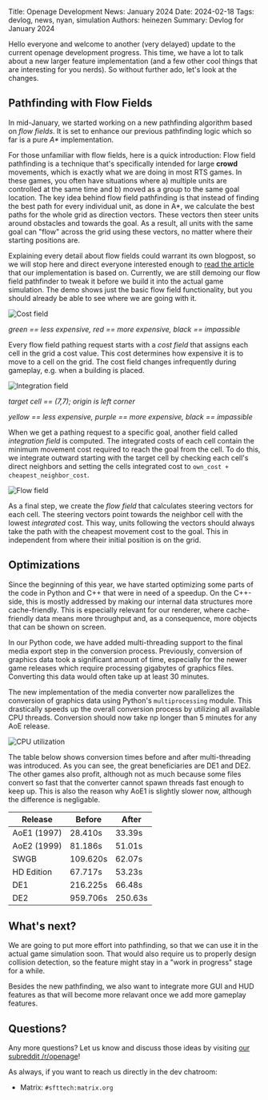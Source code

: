 Title: Openage Development News: January 2024
Date: 2024-02-18
Tags: devlog, news, nyan, simulation
Authors: heinezen
Summary: Devlog for January 2024

Hello everyone and welcome to another (very delayed) update to the current openage development
progress. This time, we have a lot to talk about a new larger feature implementation (and a few
other cool things that are interesting for you nerds). So without further ado, let's look at the
changes.


## Pathfinding with Flow Fields

In mid-January, we started working on a new pathfinding algorithm based on *flow fields*. It is
set to enhance our previous pathfinding logic which so far is a pure *A\** implementation.

For those unfamiliar with flow fields, here is a quick introduction: Flow field pathfinding is
a technique that's specifically intended for large **crowd** movements, which is exactly
what we are doing in most RTS games. In these games, you often have situations where a) multiple
units are controlled at the same time and b) moved as a group to the same goal location.
The key idea behind flow field pathfinding is that instead of finding the best path for every individual
unit, as done in A*, we calculate the best paths for the whole grid as direction vectors. These vectors
then steer units around obstacles and towards the goal. As a result, all units with the same goal
can "flow" across the grid using these vectors, no matter where their starting positions are.

Explaining every detail about flow fields could warrant its own blogpost, so we will stop here
and direct everyone interested enough to [read the article](http://www.gameaipro.com/GameAIPro/GameAIPro_Chapter23_Crowd_Pathfinding_and_Steering_Using_Flow_Field_Tiles.pdf) that our implementation
is based on. Currently, we are still demoing our flow field pathfinder to tweak it before we build it into
the actual game simulation. The demo shows just the basic flow field functionality, but you
should already be able to see where we are going with it.

![Cost field]({static}/images/news/2024-01/cost_field.png)

*green == less expensive, red == more expensive, black == impassible*

Every flow field pathing request starts with a *cost field* that assigns each cell in the grid
a cost value. This cost determines how expensive it is to move to a cell on the grid. The cost field
changes infrequently during gameplay, e.g. when a building is placed.

![Integration field]({static}/images/news/2024-01/integration_field.png)

*target cell == (7,7); origin is left corner*

*yellow == less expensive, purple == more expensive, black == impassible*

When we get a pathing request to a specific goal, another field called *integration field* is
computed. The integrated costs of each cell contain the minimum movement cost required to reach
the goal from the cell. To do this, we integrate outward starting with the target cell by
checking each cell's direct neighbors and setting the cells integrated cost to `own_cost + cheapest_neighbor_cost`.

![Flow field]({static}/images/news/2024-01/flow_field.png)

As a final step, we create the *flow field* that calculates steering vectors for each cell.
The steering vectors point towards the neighbor cell with the lowest *integrated* cost. This way,
units following the vectors should always take the path with the cheapest movement cost to
the goal. This in independent from where their initial position is on the grid.


## Optimizations

Since the beginning of this year, we have started optimizing some parts of the code in Python and
C++ that were in need of a speedup. On the C++-side, this is mostly addressed by making our internal
data structures more cache-friendly. This is especially relevant for our renderer, where cache-friendly
data means more throughput and, as a consequence, more objects that can be shown on screen.

In our Python code, we have added multi-threading support to the final media export step in the
conversion process. Previously, conversion of graphics data took a significant amount of time,
especially for the newer game releases which require processing gigabytes of graphics files. Converting
this data would often take up at least 30 minutes.

The new implementation of the media converter now parallelizes the conversion of graphics data
using Python's `multiprocessing` module. This drastically speeds up the overall conversion
process by utilizing all available CPU threads. Conversion should now take np longer
than 5 minutes for any AoE release.

![CPU utilization]({static}/images/news/2024-01/cpu_util.png)

The table below shows conversion times before and after multi-threading was introduced. As you
can see, the great beneficiaries are DE1 and DE2. The other games also profit, although not as much
because some files convert so fast that the converter cannot spawn threads fast enough to keep up.
This is also the reason why AoE1 is slightly slower now, although the difference is negligable.

| Release     | Before   | After   |
| ----------- | -------- | ------- |
| AoE1 (1997) | 28.410s  | 33.39s  |
| AoE2 (1999) | 81.186s  | 51.01s  |
| SWGB        | 109.620s | 62.07s  |
| HD Edition  | 67.717s  | 53.23s  |
| DE1         | 216.225s | 66.48s  |
| DE2         | 959.706s | 250.63s |


## What's next?

We are going to put more effort into pathfinding, so that we can use it in the actual game
simulation soon. That would also require us to properly design collision detection, so the
feature might stay in a "work in progress" stage for a while.

Besides the new pathfinding, we also want to integrate more GUI and HUD features as that will
become more relavant once we add more gameplay features.


## Questions?

Any more questions? Let us know and discuss those ideas by visiting [our subreddit /r/openage](https://reddit.com/r/openage)!

As always, if you want to reach us directly in the dev chatroom:

* Matrix: `#sfttech:matrix.org`

